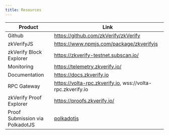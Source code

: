 ```yaml
---
title: Resources
---
```


| Product                                                     | Link                                                                                                                                                                                                             |
| ----------------------------------------------------------- | ---------------------------------------------------------------------------------------------------------------------------------------------------------------------------------------------------------------- |
| Github                                                      | https://github.com/zkVerify/zkVerify                                                                                                                                                                             |
| zkVerifyJS                                                  | https://www.npmjs.com/package/zkverifyjs                                                                                                                                                                         |
| zkVerify Block Explorer                                     | https://zkverify-testnet.subscan.io/                                                                                                                                                                             |
| Monitoring                                                  | https://telemetry.zkverify.io/                                                                                                                                                                                   |
| Documentation                                               | https://docs.zkverify.io                                                                                                                                                                                         |
| RPC Gateway                                                 | https://volta-rpc.zkverify.io, wss://volta-rpc.zkverify.io                                                                                                                                                       |
| zkVerify Proof Explorer                                     | https://proofs.zkverify.io/                                                                                                                                                                                      |
| Proof Submission via PolkadotJS                             | [polkadotjs](https://polkadot.js.org/apps/?rpc=wss%3A%2F%2Ftestnet-rpc.zkverify.io%2Fwss#/explorer)                                                                                                              |